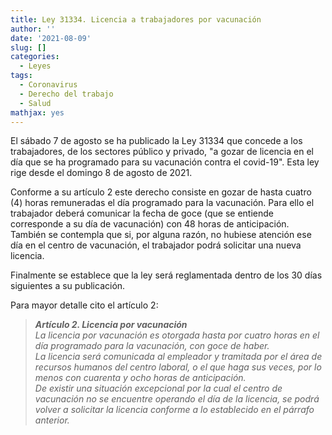 ```yaml
---
title: Ley 31334. Licencia a trabajadores por vacunación
author: ''
date: '2021-08-09'
slug: []
categories:
  - Leyes
tags:
  - Coronavirus
  - Derecho del trabajo
  - Salud
mathjax: yes
---
```


El sábado 7 de agosto se ha publicado la Ley 31334 que concede a los trabajadores, de los sectores público y privado, "a gozar de licencia en el día que se ha programado para su vacunación contra el covid-19". Esta ley rige desde el domingo 8 de agosto de 2021.

Conforme a su artículo 2 este derecho consiste en gozar de hasta cuatro (4) horas remuneradas el día programado para la vacunación. Para ello el trabajador deberá comunicar la fecha de goce (que se entiende corresponde a su día de vacunación) con 48 horas de anticipación. También se contempla que si, por alguna razón, no hubiese atención ese día en el centro de vacunación, el trabajador podrá solicitar una nueva licencia.

Finalmente se establece que la ley será reglamentada dentro de los 30 días siguientes a su publicación.

Para mayor detalle cito el artículo 2:

> ***Artículo 2. Licencia por vacunación***<br>
> *La licencia por vacunación es otorgada hasta por cuatro horas en el día programado para la vacunación, con goce de haber.
> <br>
> La licencia será comunicada al empleador y tramitada por el área de recursos humanos del centro laboral, o el que haga sus veces, por lo menos con cuarenta y ocho horas de anticipación.
> <br>
> De existir una situación excepcional por la cual el centro de vacunación no se encuentre operando el día de la licencia, se podrá volver a solicitar la licencia conforme a lo establecido en el párrafo anterior.*

<br>